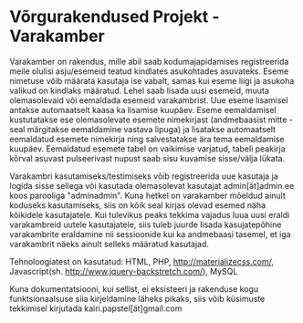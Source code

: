 # Võrgurakendused Projekt - Varakamber

Varakamber on rakendus, mille abil saab kodumajapidamises registreerida meile olulisi asju/esemeid teatud kindlates asukohtades asuvateks. Eseme nimetuse võib määrata kasutaja ise vabalt, samas kui eseme liigi ja asukoha valikud on kindlaks määratud. Lehel saab lisada uusi esemeid, muuta olemasolevaid või eemaldada esemeid varakambrist. Uue eseme lisamisel antakse automaatselt kaasa ka lisamise kuupäev. Eseme eemaldamisel kustutatakse ese olemasolevate esemete nimekirjast (andmebaasist mitte - seal märgitakse eemaldamine vastava lipuga) ja lisatakse automaatselt eemaldatud esemete nimekirja ning salvestatakse ära tema eemaldamise kuupäev. Eemaldatud esemete tabel on vaikimise varjatud, tabeli peakirja kõrval asuvast pulseerivast nupust saab sisu kuvamise sisse/välja lükata.

Varakambri kasutamiseks/testimiseks võib registreerida uue kasutaja ja logida sisse sellega või kasutada olemasolevat kasutajat admin[ät]admin.ee koos parooliga "adminadmin". Kuna hetkel on varakamber mõeldud ainult koduseks kasutamiseks, siis on kõik seal kirjas olevad esemed näha kõikidele kasutajatele. Kui tulevikus peaks tekkima vajadus luua uusi eraldi varakambreid uutele kasutajatele, siis tuleb juurde lisada kasujatepõhine varakambrite eraldamine nii sessioonide kui ka andmebaasi tasemel, et iga varakambrit näeks ainult selleks määratud kasutajad.

Tehnoloogiatest on kasutatud: HTML, PHP, http://materializecss.com/, Javascript(sh. http://www.jquery-backstretch.com/), MySQL

Kuna dokumentatsiooni, kui sellist, ei eksisteeri ja rakenduse kogu funktsionaalsuse siia kirjeldamine läheks pikaks, siis võib küsimuste tekkimisel kirjutada kairi.papstel[ät]gmail.com
